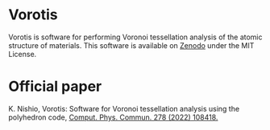 # Vorotis
Vorotis is software for performing Voronoi tessellation analysis of the atomic structure of materials.
This software is available on [Zenodo](https://zenodo.org/record/7252049) under the MIT License. 

# Official paper
K. Nishio, Vorotis: Software for Voronoi tessellation analysis using the polyhedron code, [Comput. Phys. Commun. 278 (2022) 108418.](https://doi.org/10.1016/j.cpc.2022.108418) 
